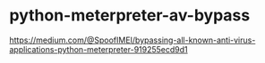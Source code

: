 # python-meterpreter-av-bypass
https://medium.com/@SpoofIMEI/bypassing-all-known-anti-virus-applications-python-meterpreter-919255ecd9d1
